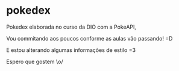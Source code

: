 # pokedex
Pokedex elaborada no curso da DIO com a PokeAPI,


Vou commitando aos poucos conforme as aulas vão passando! =D


E estou alterando algumas informações de estilo =3


Espero que gostem \o/
